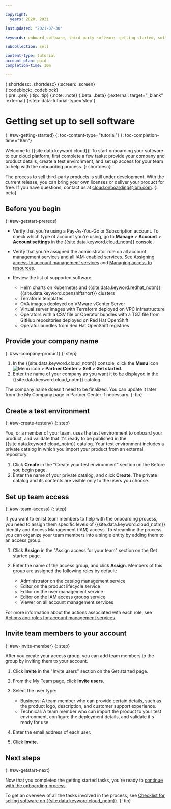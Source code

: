 ```yaml
---

copyright:
  years: 2020, 2021

lastupdated: "2021-07-30"

keywords: onboard software, third-party software, getting started, software, partner, sellers, partner portal, partner center

subcollection: sell

content-type: tutorial
account-plan: paid
completion-time: 10m 

---
```


{:shortdesc: .shortdesc}
{:screen: .screen}  
{:codeblock: .codeblock}  
{:pre: .pre}
{:tip: .tip}
{:note: .note}
{:beta: .beta}
{:external: target="_blank" .external}
{:step: data-tutorial-type='step'} 


# Getting set up to sell software 
{: #sw-getting-started}
{: toc-content-type="tutorial"} 
{: toc-completion-time="10m"} 

Welcome to {{site.data.keyword.cloud}}! To start onboarding your software to our cloud platform, first complete a few tasks: provide your company and product details, create a test environment, and set up access for your team to help with the onboarding process.
{: shortdesc}

The process to sell third-party products is still under development. With the current release, you can bring your own licenses or deliver your product for free. If you have questions, contact us at cloud.onboarding@ibm.com.
{: beta}

## Before you begin
{: #sw-getstart-prereqs}

* Verify that you're using a Pay-As-You-Go or Subscription account. To check which type of account you're using, go to **Manage** > **Account** > **Account settings** in the {{site.data.keyword.cloud_notm}} console. 
* Verify that you're assigned the administrator role on all account management services and all IAM-enabled services. See [Assigning access to account management services](/docs/account?topic=account-account-services) and [Managing access to resources](/docs/account?topic=account-assign-access-resources). 
* Review the list of supported software:
  
    * Helm charts on Kubernetes and {{site.data.keyword.redhat_notm}} {{site.data.keyword.openshiftshort}} clusters
    * Terraform templates
    * OVA images deployed on VMware vCenter Server
    * Virtual server images with Terraform deployed on VPC infrastructure
    * Operators with a CSV file or Operator bundles with a TGZ file from GitHub repositories deployed on Red Hat OpenShift
    * Operator bundles from Red Hat OpenShift registries

## Provide your company name
{: #sw-company-product}
{: step}

1. In the {{site.data.keyword.cloud_notm}} console, click the **Menu** icon ![Menu icon](../icons/icon_hamburger.svg "Menu") > **Partner Center** > **Sell** > **Get started**.
2. Enter the name of your company as you want it to be displayed in the {{site.data.keyword.cloud_notm}} catalog.  

The company name doesn't need to be finalized. You can update it later from the My Company page in Partner Center if necessary.
{: tip}

## Create a test environment
{: #sw-create-testenv}
{: step}

You, or a member of your team, uses the test environment to onboard your product, and validate that it's ready to be published in the {{site.data.keyword.cloud_notm}} catalog. Your test environment includes a private catalog in which you import your product from an external repository. 

1. Click **Create** in the "Create your test environment" section on the Before you begin page.
2. Enter the name of your private catalog, and click **Create**. The private catalog and its contents are visible only to the users you choose.

## Set up team access
{: #sw-team-access}
{: step}

If you want to enlist team members to help with the onboarding process, you need to assign them specific levels of {{site.data.keyword.cloud_notm}} Identity and Access Management (IAM) access. To streamline the process, you can organize your team members into a single entity by adding them to an access group. 

1. Click **Assign** in the "Assign access for your team" section on the Get started page.
2. Enter the name of the access group, and click **Assign**. Members of this group are assigned the following roles by default:

   * Administrator on the catalog management service
   * Editor on the product lifecycle service
   * Editor on the user management service
   * Editor on the IAM access groups service
   * Viewer on all account management services
  
For more information about the actions associated with each role, see [Actions and roles for account management services](/docs/sell?topic=account-account-services#account-management-actions-roles).
  
## Invite team members to your account
{: #sw-invite-member}
{: step}

After you create your access group, you can add team members to the group by inviting them to your account.

1. Click **Invite** in the "Invite users" section on the Get started page.
2. From the My Team page, click **Invite users**.
3. Select the user type:

   * Business: A team member who can provide certain details, such as the product logo, description, and customer support experience.
   * Technical: A team member who can import the product to your test environment, configure the deployment details, and validate it's ready for use.

4. Enter the email address of each user. 
5. Click **Invite**. 

## Next steps
{: #sw-getstart-next}

Now that you completed the getting started tasks, you're ready to [continue with the onboarding process](/docs/sell?topic=sell-sw-partner-details). 

To get an overview of all the tasks involved in the process, see [Checklist for selling software on {{site.data.keyword.cloud_notm}}](/docs/sell?topic=sell-checklist-software). 
{: tip}

